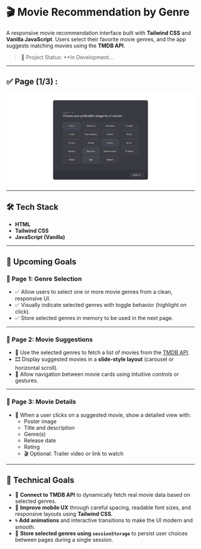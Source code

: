 # 🎬 Movie Recommendation by Genre

A responsive movie recommendation interface built with **Tailwind CSS** and **Vanilla JavaScript**.
Users select their favorite movie genres, and the app suggests matching movies using the **TMDB API**.

> 🚧 Project Status: **In Development...

---

## **✅ Page (1/3) :**

![Preview of Genre Selection Page](./assets/Page1.png)

---

## **🛠️ Tech Stack**

- **HTML**
- **Tailwind CSS**
- **JavaScript (Vanilla)**

---

## 🎯 Upcoming Goals

### 📄 Page 1: Genre Selection

- ✅ Allow users to select one or more movie genres from a clean, responsive UI.
- ✅ Visually indicate selected genres with toggle behavior (highlight on click).
- ✅ Store selected genres in memory to be used in the next page.

---

### 📄 Page 2: Movie Suggestions

- 🎯 Use the selected genres to fetch a list of movies from the [TMDB API](https://www.themoviedb.org/documentation/api).
- 🎞️ Display suggested movies in a **slide-style layout** (carousel or horizontal scroll).
- 🧭 Allow navigation between movie cards using intuitive controls or gestures.

---

### 📄 Page 3: Movie Details

- 🎯 When a user clicks on a suggested movie, show a detailed view with:
  - Poster image
  - Title and description
  - Genre(s)
  - Release date
  - Rating
  - 🎬 Optional: Trailer video or link to watch

---

## 🔧 Technical Goals

- 🔗 **Connect to TMDB API** to dynamically fetch real movie data based on selected genres.
- 💅 **Improve mobile UX** through careful spacing, readable font sizes, and responsive layouts using **Tailwind CSS**.
- 🌀 **Add animations** and interactive transitions to make the UI modern and smooth.
- 🧠 **Store selected genres using `sessionStorage`** to persist user choices between pages during a single session.
